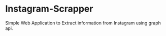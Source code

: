 # Instagram-Scrapper
Simple Web Application to Extract information from Instagram using graph api. 
